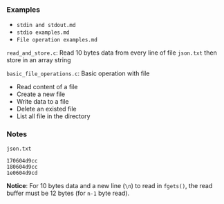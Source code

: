 ### Examples

* ``stdin and stdout.md``
* ``stdio examples.md``
* ``File operation examples.md``

``read_and_store.c``: Read 10 bytes data from every line of file ``json.txt`` then store in an array string

``basic_file_operations.c``: Basic operation with file

* Read content of a file
* Create a new file
* Write data to a file
* Delete an existed file
* List all file in the directory

### Notes

``json.txt``

```
170604d9cc
180604d9cc
1e0604d9cd
```

**Notice**: For 10 bytes data and a new line (``\n``) to read in ``fgets()``, the read buffer must be 12 bytes (for ``n-1`` byte read).